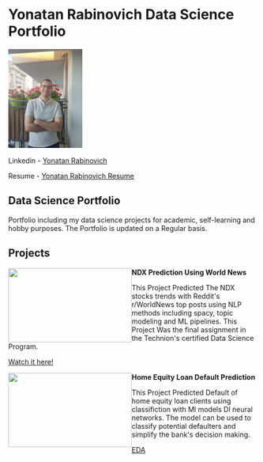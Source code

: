 # Yonatan Rabinovich Data Science Portfolio

<img src="Yon.jpg" width="150" height="200"/>

Linkedin  - [Yonatan Rabinovich](https://www.linkedin.com/in/%D7%99%D7%95%D7%A0%D7%AA%D7%9F-%D7%A8%D7%91%D7%99%D7%A0%D7%95%D7%91%D7%99%D7%A5-68a391213/)

Resume - <a id="raw-url" href="https://github.com/rabi320/Yonatan-Rabiovich-Portfolio/raw/main/Yonatan%20Rabinovich%20resume.pdf">Yonatan Rabinovich Resume</a>
## Data Science Portfolio
Portfolio including my data science projects for academic, self-learning and hobby purposes.
The Portfolio is updated on a Regular basis.


## Projects

<img align="left" width="250" height="150" src="https://stockprice.com/wp-content/uploads/2019/09/penny-stocks-news.jpg">**NDX Prediction Using World News**

This Project Predicted The NDX stocks trends with Reddit's r/WorldNews top posts using NLP methods including spacy, topic modeling and ML pipelines.
This Project Was the final assignment in the Technion's certified Data Science Program.

[Watch it here!](https://nbviewer.jupyter.org/github/rabi320/Data-Science-Projects/blob/0f6a6f803d09b486ff17073883f509b4bab5f8ca/NDX%20reddit%20Prediction/NASDAQ%20100%20Prediction%20with%20World%20News%20Main.ipynb)


<img align="left" width="250" height="150" src="https://www.mybcu.org/templates/rt_requiem/custom/images/products/page_toppers/home_equity_loan_line_credit_lynchburg_danville_buena_vista_bedford_madison_heights_virginia.png">**Home Equity Loan Default Prediction**

This Project Predicted Default of home equity loan clients using classifiction with Ml models Dl neural networks.
The model can be used to classify potential defaulters and simplify the bank's decision making.

[EDA](https://nbviewer.jupyter.org/github/rabi320/Data-Science-Projects/blob/2312deb544f53c48dd04b53da2f0eaba7fd20896/Home%20Equity%20Loan%20Defaut%20Prediction/EDA.ipynb)
